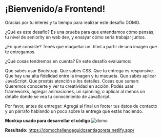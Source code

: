 # ¡Bienvenido/a Frontend!
Gracias por tu interés y tu tiempo para realizar este desafío DOMO.

¿Qué es este desafío?
Es una prueba para que entendamos cómo pensás, tu nivel de seniority en web dev, y ensayar cómo sería trabajar juntos.

¿En qué consiste?
Tenés que maquetar un .html a partir de una imagen que te entregamos.

¿Qué cosas tendremos en cuenta?
En este desafío evaluamos:

Que sabés usar Bootstrap.
Que sabés CSS.
Que tu entrega es responsive.
Que hay una alta fidelidad entre la imagen y tu maqueta.
Que sabés aplicar JavaScript.
Que prestás atención a los detalles.
Cosas que suman:
Queremos conocerte y ver tu creatividad en acción.
Podés usar frameworks, agregar animaciones, un spinning, o aplicar al menos un detalle donde se vea tu conocimiento de JavaScript.

Por favor, antes de entregar:
Agregá al final un footer tus datos de contacto y un párrafo hablando un poco sobre la entrega que estás haciendo.

__Mockup usado para desarrollar el código__
![domo](https://github.com/user-attachments/assets/ea826e9c-cb3d-4bdd-bb14-b49b2d770e6b)

__Resultado__: 
https://domochallengeguidosantiagoreta.netlify.app/
